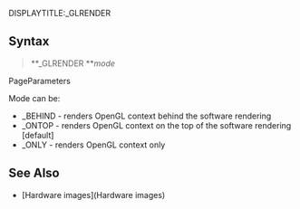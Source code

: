 DISPLAYTITLE:_GLRENDER

## Syntax

> **_GLRENDER ***mode*


PageParameters

Mode can be:
* _BEHIND - renders OpenGL context behind the software rendering
* _ONTOP - renders OpenGL context on the top of the software rendering [default]
* _ONLY -  renders OpenGL context only


## See Also

* [Hardware images](Hardware images)




